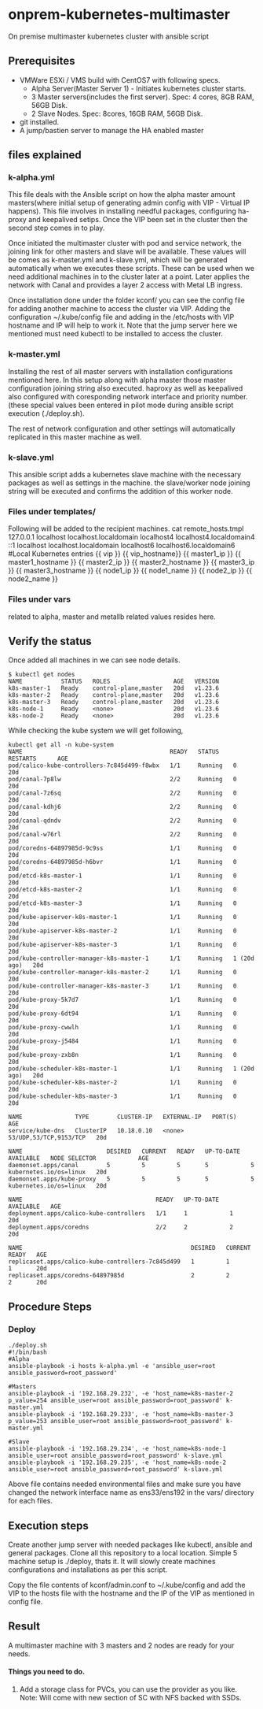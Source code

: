 # onprem-kubernetes-multimaster
On premise multimaster kubernetes cluster with ansible script

## Prerequisites 
- VMWare ESXi / VMS build with CentOS7 with following specs.
  - Alpha Server(Master Server 1) - Initiates kubernetes cluster starts. 
  - 3 Master servers(includes the first server). Spec: 4 cores, 8GB RAM, 56GB Disk.
  - 2 Slave Nodes. Spec: 8cores, 16GB RAM, 56GB Disk.
- git installed.
- A jump/bastien server to manage the HA enabled master 
## files explained
### k-alpha.yml
This file deals with the Ansible script on how the alpha master amount masters(where initial setup of generating admin config with VIP - Virtual IP happens). This file involves in installing needful packages, configuring ha-proxy and keepalived setips. Once the VIP been set in the cluster then the second step comes in to play.

Once initiated the multimaster cluster with pod and service network, the joining link for other masters and slave will be available. These values will be comes as k-master.yml and k-slave.yml, which will be generated automatically when we executes these scripts. These can be used when we need additional machines in to the cluster later at a point. Later applies the network with Canal and provides a layer 2 access with Metal LB ingress.

Once installation done under the folder kconf/ you can see the config file for adding another machine to access the cluster via VIP. Adding the configuration ~/.kube/config file and adding in the /etc/hosts with VIP hostname and IP will help to work it. Note that the jump server here we mentioned must need kubectl to be installed to access the cluster.

### k-master.yml
Installing the rest of all master servers with installation configurations mentioned here. In this setup along with alpha master those master configuration joining string also executed. haproxy as well as keepalived also configured with coresponding network interface and priority number.(these special values been entered in pilot mode during ansible script execution (./deploy.sh).

The rest of network configuration and other settings will automatically replicated in this master machine as well.

### k-slave.yml
This ansible script adds a kubernetes slave machine with the necessary packages as well as settings in the machine. the slave/worker node joining string will be executed and confirms the addition of this worker node. 

### Files under templates/
Following will be added to the recipient machines.
cat remote_hosts.tmpl
127.0.0.1   localhost localhost.localdomain localhost4 localhost4.localdomain4
::1         localhost localhost.localdomain localhost6 localhost6.localdomain6
#Local Kubernetes entries
{{ vip }}  {{ vip_hostname}}
{{ master1_ip }}   {{ master1_hostname }}
{{ master2_ip }}   {{ master2_hostname }}
{{ master3_ip }}   {{ master3_hostname }}
{{ node1_ip }}   {{ node1_name }}
{{ node2_ip }}   {{ node2_name }}

### Files under vars
related to alpha, master and metallb related values resides here.

## Verify the status
Once added all machines in we can see node details.
```
$ kubectl get nodes
NAME           STATUS   ROLES                  AGE   VERSION
k8s-master-1   Ready    control-plane,master   20d   v1.23.6
k8s-master-2   Ready    control-plane,master   20d   v1.23.6
k8s-master-3   Ready    control-plane,master   20d   v1.23.6
k8s-node-1     Ready    <none>                 20d   v1.23.6
k8s-node-2     Ready    <none>                 20d   v1.23.6
```

While checking the kube system we will get following, 
```
kubectl get all -n kube-system
NAME                                          READY   STATUS    RESTARTS      AGE
pod/calico-kube-controllers-7c845d499-f8wbx   1/1     Running   0             20d
pod/canal-7p8lw                               2/2     Running   0             20d
pod/canal-7z6sq                               2/2     Running   0             20d
pod/canal-kdhj6                               2/2     Running   0             20d
pod/canal-qdndv                               2/2     Running   0             20d
pod/canal-w76rl                               2/2     Running   0             20d
pod/coredns-64897985d-9c9ss                   1/1     Running   0             20d
pod/coredns-64897985d-h6bvr                   1/1     Running   0             20d
pod/etcd-k8s-master-1                         1/1     Running   0             20d
pod/etcd-k8s-master-2                         1/1     Running   0             20d
pod/etcd-k8s-master-3                         1/1     Running   0             20d
pod/kube-apiserver-k8s-master-1               1/1     Running   0             20d
pod/kube-apiserver-k8s-master-2               1/1     Running   0             20d
pod/kube-apiserver-k8s-master-3               1/1     Running   0             20d
pod/kube-controller-manager-k8s-master-1      1/1     Running   1 (20d ago)   20d
pod/kube-controller-manager-k8s-master-2      1/1     Running   0             20d
pod/kube-controller-manager-k8s-master-3      1/1     Running   0             20d
pod/kube-proxy-5k7d7                          1/1     Running   0             20d
pod/kube-proxy-6dt94                          1/1     Running   0             20d
pod/kube-proxy-cwwlh                          1/1     Running   0             20d
pod/kube-proxy-j5484                          1/1     Running   0             20d
pod/kube-proxy-zxb8n                          1/1     Running   0             20d
pod/kube-scheduler-k8s-master-1               1/1     Running   1 (20d ago)   20d
pod/kube-scheduler-k8s-master-2               1/1     Running   0             20d
pod/kube-scheduler-k8s-master-3               1/1     Running   0             20d

NAME               TYPE        CLUSTER-IP   EXTERNAL-IP   PORT(S)                  AGE
service/kube-dns   ClusterIP   10.18.0.10   <none>        53/UDP,53/TCP,9153/TCP   20d

NAME                        DESIRED   CURRENT   READY   UP-TO-DATE   AVAILABLE   NODE SELECTOR            AGE
daemonset.apps/canal        5         5         5       5            5           kubernetes.io/os=linux   20d
daemonset.apps/kube-proxy   5         5         5       5            5           kubernetes.io/os=linux   20d

NAME                                      READY   UP-TO-DATE   AVAILABLE   AGE
deployment.apps/calico-kube-controllers   1/1     1            1           20d
deployment.apps/coredns                   2/2     2            2           20d

NAME                                                DESIRED   CURRENT   READY   AGE
replicaset.apps/calico-kube-controllers-7c845d499   1         1         1       20d
replicaset.apps/coredns-64897985d                   2         2         2       20d

```
## Procedure Steps
### Deploy
```
./deploy.sh
#!/bin/bash
#Alpha
ansible-playbook -i hosts k-alpha.yml -e 'ansible_user=root ansible_password=root_password'

#Masters
ansible-playbook -i '192.168.29.232', -e 'host_name=k8s-master-2 p_value=254 ansible_user=root ansible_password=root_password' k-master.yml
ansible-playbook -i '192.168.29.233', -e 'host_name=k8s-master-3 p_value=253 ansible_user=root ansible_password=root_password' k-master.yml

#Slave
ansible-playbook -i '192.168.29.234', -e 'host_name=k8s-node-1 ansible_user=root ansible_password=root_password' k-slave.yml
ansible-playbook -i '192.168.29.235', -e 'host_name=k8s-node-2 ansible_user=root ansible_password=root_password' k-slave.yml
```

Above file contains needed environmental files and make sure you have changed the network interface name as ens33/ens192 in the vars/ directory for each files.
## Execution steps
Create another jump server with needed packages like kubectl, ansible and general packages. Clone all this repository to a local location.
Simple 5 machine setup is ./deploy, thats it. It will slowly create machines configurations and installations as per this script.

Copy the file contents of kconf/admin.conf to ~/.kube/config and add the VIP to the hosts file with the hostname and the IP of the VIP as mentioned in config file.
## Result
A multimaster machine with 3 masters and 2 nodes are ready for your needs.

#### Things you need to do.
1. Add a storage class for PVCs, you can use the provider as you like.
Note: Will come with new section of SC with NFS backed with SSDs.
